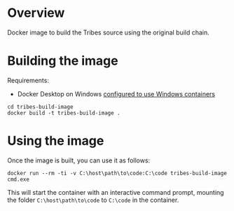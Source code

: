 # Overview
Docker image to build the Tribes source using the original build chain.

# Building the image
Requirements:
- Docker Desktop on Windows [configured to use Windows containers](https://learn.microsoft.com/en-us/virtualization/windowscontainers/quick-start/set-up-environment?tabs=dockerce#windows-10-and-11-1)
```
cd tribes-build-image
docker build -t tribes-build-image .
```

# Using the image
Once the image is built, you can use it as follows:
```
docker run --rm -ti -v C:\host\path\to\code:C:\code tribes-build-image cmd.exe
```
This will start the container with an interactive command prompt, mounting the folder `C:\host\path\to\code` to `C:\code` in the container.